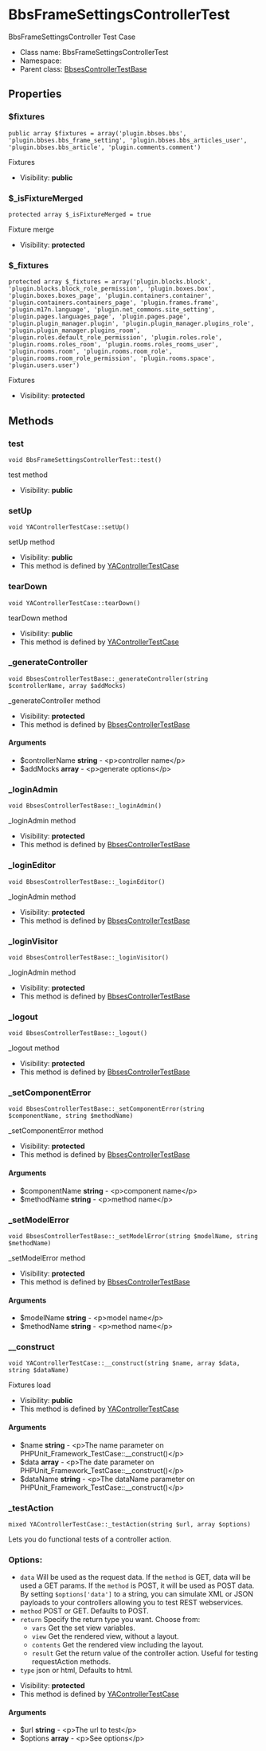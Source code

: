 BbsFrameSettingsControllerTest
===============

BbsFrameSettingsController Test Case




* Class name: BbsFrameSettingsControllerTest
* Namespace: 
* Parent class: [BbsesControllerTestBase](BbsesControllerTestBase.md)





Properties
----------


### $fixtures

    public array $fixtures = array('plugin.bbses.bbs', 'plugin.bbses.bbs_frame_setting', 'plugin.bbses.bbs_articles_user', 'plugin.bbses.bbs_article', 'plugin.comments.comment')

Fixtures



* Visibility: **public**


### $_isFixtureMerged

    protected array $_isFixtureMerged = true

Fixture merge



* Visibility: **protected**


### $_fixtures

    protected array $_fixtures = array('plugin.blocks.block', 'plugin.blocks.block_role_permission', 'plugin.boxes.box', 'plugin.boxes.boxes_page', 'plugin.containers.container', 'plugin.containers.containers_page', 'plugin.frames.frame', 'plugin.m17n.language', 'plugin.net_commons.site_setting', 'plugin.pages.languages_page', 'plugin.pages.page', 'plugin.plugin_manager.plugin', 'plugin.plugin_manager.plugins_role', 'plugin.plugin_manager.plugins_room', 'plugin.roles.default_role_permission', 'plugin.roles.role', 'plugin.rooms.roles_room', 'plugin.rooms.roles_rooms_user', 'plugin.rooms.room', 'plugin.rooms.room_role', 'plugin.rooms.room_role_permission', 'plugin.rooms.space', 'plugin.users.user')

Fixtures



* Visibility: **protected**


Methods
-------


### test

    void BbsFrameSettingsControllerTest::test()

test method



* Visibility: **public**




### setUp

    void YAControllerTestCase::setUp()

setUp method



* Visibility: **public**
* This method is defined by [YAControllerTestCase](YAControllerTestCase.md)




### tearDown

    void YAControllerTestCase::tearDown()

tearDown method



* Visibility: **public**
* This method is defined by [YAControllerTestCase](YAControllerTestCase.md)




### _generateController

    void BbsesControllerTestBase::_generateController(string $controllerName, array $addMocks)

_generateController method



* Visibility: **protected**
* This method is defined by [BbsesControllerTestBase](BbsesControllerTestBase.md)


#### Arguments
* $controllerName **string** - &lt;p&gt;controller name&lt;/p&gt;
* $addMocks **array** - &lt;p&gt;generate options&lt;/p&gt;



### _loginAdmin

    void BbsesControllerTestBase::_loginAdmin()

_loginAdmin method



* Visibility: **protected**
* This method is defined by [BbsesControllerTestBase](BbsesControllerTestBase.md)




### _loginEditor

    void BbsesControllerTestBase::_loginEditor()

_loginAdmin method



* Visibility: **protected**
* This method is defined by [BbsesControllerTestBase](BbsesControllerTestBase.md)




### _loginVisitor

    void BbsesControllerTestBase::_loginVisitor()

_loginAdmin method



* Visibility: **protected**
* This method is defined by [BbsesControllerTestBase](BbsesControllerTestBase.md)




### _logout

    void BbsesControllerTestBase::_logout()

_logout method



* Visibility: **protected**
* This method is defined by [BbsesControllerTestBase](BbsesControllerTestBase.md)




### _setComponentError

    void BbsesControllerTestBase::_setComponentError(string $componentName, string $methodName)

_setComponentError method



* Visibility: **protected**
* This method is defined by [BbsesControllerTestBase](BbsesControllerTestBase.md)


#### Arguments
* $componentName **string** - &lt;p&gt;component name&lt;/p&gt;
* $methodName **string** - &lt;p&gt;method name&lt;/p&gt;



### _setModelError

    void BbsesControllerTestBase::_setModelError(string $modelName, string $methodName)

_setModelError method



* Visibility: **protected**
* This method is defined by [BbsesControllerTestBase](BbsesControllerTestBase.md)


#### Arguments
* $modelName **string** - &lt;p&gt;model name&lt;/p&gt;
* $methodName **string** - &lt;p&gt;method name&lt;/p&gt;



### __construct

    void YAControllerTestCase::__construct(string $name, array $data, string $dataName)

Fixtures load



* Visibility: **public**
* This method is defined by [YAControllerTestCase](YAControllerTestCase.md)


#### Arguments
* $name **string** - &lt;p&gt;The name parameter on PHPUnit_Framework_TestCase::__construct()&lt;/p&gt;
* $data **array** - &lt;p&gt;The date parameter on PHPUnit_Framework_TestCase::__construct()&lt;/p&gt;
* $dataName **string** - &lt;p&gt;The dataName parameter on PHPUnit_Framework_TestCase::__construct()&lt;/p&gt;



### _testAction

    mixed YAControllerTestCase::_testAction(string $url, array $options)

Lets you do functional tests of a controller action.

### Options:

- `data` Will be used as the request data. If the `method` is GET,
  data will be used a GET params. If the `method` is POST, it will be used
  as POST data. By setting `$options['data']` to a string, you can simulate XML or JSON
  payloads to your controllers allowing you to test REST webservices.
- `method` POST or GET. Defaults to POST.
- `return` Specify the return type you want. Choose from:
    - `vars` Get the set view variables.
    - `view` Get the rendered view, without a layout.
    - `contents` Get the rendered view including the layout.
    - `result` Get the return value of the controller action. Useful
      for testing requestAction methods.
- `type` json or html, Defaults to html.

* Visibility: **protected**
* This method is defined by [YAControllerTestCase](YAControllerTestCase.md)


#### Arguments
* $url **string** - &lt;p&gt;The url to test&lt;/p&gt;
* $options **array** - &lt;p&gt;See options&lt;/p&gt;


